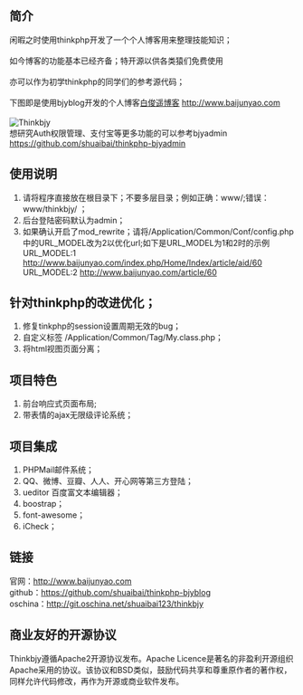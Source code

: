 ## 简介
闲暇之时使用thinkphp开发了一个个人博客用来整理技能知识；<br /><br />
如今博客的功能基本已经齐备；特开源以供各类猿们免费使用<br /><br />
亦可以作为初学thinkphp的同学们的参考源代码；<br /><br />
下图即是使用bjyblog开发的个人博客[白俊遥博客](http://statics.baijunyao.com/images/other/thinkbjy.jpg) http://www.baijunyao.com <br /><br />
![Thinkbjy](http://statics.baijunyao.com/images/other/thinkbjy.jpg)<br />
想研究Auth权限管理、支付宝等更多功能的可以参考bjyadmin https://github.com/shuaibai/thinkphp-bjyadmin

## 使用说明
1. 请将程序直接放在根目录下；不要多层目录；例如正确：www/;错误：www/thinkbjy/ ；
2. 后台登陆密码默认为admin；
3. 如果确认开启了mod_rewrite；请将/Application/Common/Conf/config.php中的URL_MODEL改为2以优化url;如下是URL_MODEL为1和2时的示例<br>
URL_MODEL:1  http://www.baijunyao.com/index.php/Home/Index/article/aid/60 <br>
URL_MODEL:2  http://www.baijunyao.com/article/60<br>

## 针对thinkphp的改进优化；
1. 修复tinkphp的session设置周期无效的bug；
2. 自定义标签 /Application/Common/Tag/My.class.php；
3. 将html视图页面分离；

## 项目特色
1. 前台响应式页面布局;
2. 带表情的ajax无限级评论系统；

## 项目集成
1. PHPMail邮件系统；
2. QQ、微博、豆瓣、人人、开心网等第三方登陆；
3. ueditor 百度富文本编辑器；
4. boostrap；
5. font-awesome；
6. iCheck；

## 链接
官网：http://www.baijunyao.com <br />
github：https://github.com/shuaibai/thinkphp-bjyblog <br />
oschina：http://git.oschina.net/shuaibai123/thinkbjy <br />

## 商业友好的开源协议
Thinkbjy遵循Apache2开源协议发布。Apache Licence是著名的非盈利开源组织Apache采用的协议。该协议和BSD类似，鼓励代码共享和尊重原作者的著作权，同样允许代码修改，再作为开源或商业软件发布。


